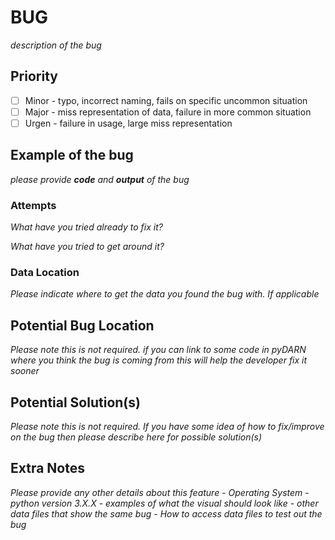 # BUG 

*description of the bug*

## Priority

- [ ] Minor - typo, incorrect naming, fails on specific uncommon situation
- [ ] Major - miss representation of data, failure in more common situation 
- [ ] Urgen - failure in usage, large miss representation

## Example of the bug 

*please provide **code** and **output** of the bug*

### Attempts

*What have you tried already to fix it?*

*What have you tried to get around it?*

### Data Location

*Please indicate where to get the data you found the bug with. If applicable*

## Potential Bug Location 

*Please note this is not required.*
*if you can link to some code in pyDARN where you think the bug is coming from this will help the developer fix it sooner* 

## Potential Solution(s)

*Please note this is not required.*
*If you have some idea of how to fix/improve on the bug then please describe here for possible solution(s)*

## Extra Notes

*Please provide any other details about this feature*
    - *Operating System*
    - *python version 3.X.X*
    - *examples of what the visual should look like*
    - *other data files that show the same bug*
    - *How to access data files to test out the bug*
